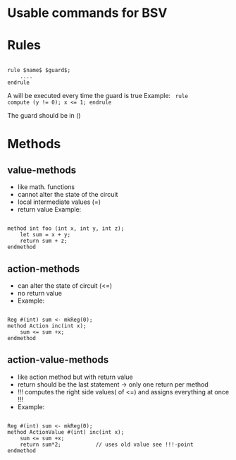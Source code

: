 Usable commands for BSV
=======================

Rules
=====
<code>
rule $name$ $guard$;
    ....
endrule
</code>
    

A will be executed every time the guard is true
Example:
<code>
rule compute (y != 0);
    x <= 1;
endrule
</code>

The guard should be in ()

Methods
=======
value-methods
-------------
- like math. functions
- cannot alter the state of the circuit
- local intermediate values (=)
- return value
Example:
<code>
method int foo (int x, int y, int z);
    let sum = x + y;
    return sum + z;
endmethod
</code>

action-methods
--------------
- can alter the state of circuit (<=)
- no return value
- Example:
<code>
Reg #(int) sum <- mkReg(0);
method Action inc(int x);
    sum <= sum +x;
endmethod
</code>

action-value-methods
--------------------
- like action method but with return value
- return should be the last statement -> only one return per method
- !!! computes the right side values( of <=) and assigns everything at once !!!
- Example:
<code>
Reg #(int) sum <- mkReg(0);
method ActionValue #(int) inc(int x);
    sum <= sum +x;
    return sum*2;           // uses old value see !!!-point
endmethod
</code>